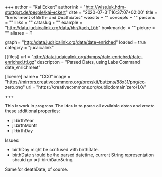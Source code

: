 +++
author = "Kai Eckert"
authorlink = "http://wiss.iuk.hdm-stuttgart.de/people/kai-eckert"
date = "2020-07-31T16:37:07+02:00"
title = "Enrichment of Birth- and Deathdates"
website = ""
concepts = ""
persons = ""
links = ""
dataslug = ""
example = "http://data.judaicalink.org/data/bhr/Aach_Löb"
bookmarklet = ""
picture = ""
aliases = []

graph = "http://data.judaicalink.org/data/date-enriched"
loaded = true
category = "judaicalink"

[[files]]
	url = "http://data.judaicalink.org/dumps/date-enriched/date-enriched.ttl.gz"
	description = "Parsed Dates, using Labs Command date_enrichment"


[license]
name = "CC0"
image = "https://mirrors.creativecommons.org/presskit/buttons/88x31/png/cc-zero.png"
uri = "https://creativecommons.org/publicdomain/zero/1.0/"
	
+++

This is work in progress. The idea is to parse all available dates and create
these additional properties:

- jl:birthYear
- jl:birthMonth
- jl:birthDay

Issues: 

- birthDay might be confused with birthDate. 
- birthDate should be the parsed datetime, current String representation should go to jl:birthDateString.

Same for deathDate, of course.
